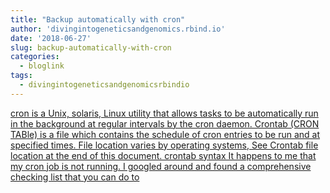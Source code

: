 ```yaml
---
title: "Backup automatically with cron"
author: 'divingintogeneticsandgenomics.rbind.io'
date: '2018-06-27'
slug: backup-automatically-with-cron
categories:
  - bloglink
tags:
  - divingintogeneticsandgenomicsrbindio
---
```


[cron is a Unix, solaris, Linux utility that allows tasks to be automatically run in the background at regular intervals by the cron daemon. Crontab (CRON TABle) is a file which contains the schedule of cron entries to be run and at specified times. File location varies by operating systems, See Crontab file location at the end of this document. crontab syntax It happens to me that my cron job is not running. I googled around and found a comprehensive checking list that you can do to<i class="fas fa-external-link-alt"></i>](https://divingintogeneticsandgenomics.rbind.io/post/crontab-for-backup/)

